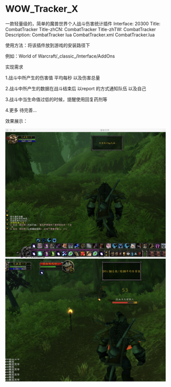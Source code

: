 # WOW_Tracker_X
一款轻量级的，简单的魔兽世界个人战斗伤害统计插件
 Interface: 20300
 Title: CombatTracker
 Title-zhCN: CombatTracker
 Title-zhTW: CombatTracker
 Description: CombatTracker lua
 CombatTracker.xml
 CombatTracker.lua
<p>使用方法：将该插件放到游戏的安装路径下</p>
<p>例如：World of Warcraft/_classic_/Interface/AddOns</p>
<p>实现需求</p>
<p>1.战斗中所产生的伤害值 平均每秒 以及伤害总量</p>
<p>2.战斗中所产生的数据在战斗结束后 以report 的方式通知队伍 以及自己</p>
<p>3.战斗中当生命值过低的时候，提醒使用回复药剂等</p>
<p>4.更多 待完善...</p>

<p>效果展示：</p>
<img src="/images/img1.png"/>
<img src="/images/img2.png"/>
